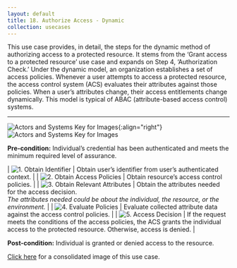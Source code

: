 ```yaml
---
layout: default
title: 18. Authorize Access - Dynamic
collection: usecases
---
```


This use case provides, in detail, the steps for the dynamic method of authorizing access to a protected resource. It stems from the ‘Grant access to a protected resource’ use case and expands on Step 4, ‘Authorization Check.’
Under the dynamic model, an organization establishes a set of access policies.  Whenever a user attempts to access a protected resource, the access control system (ACS) evaluates their attributes against those policies. When a user’s attributes change, their access entitlements change dynamically.
This model is typical of ABAC (attribute-based access control) systems.

---

![Actors and Systems Key for Images]({{site.baseurl}}/img/usecases/authorizationlabel.png){:align="right"}
![Actors and Systems Key for Images]({{site.baseurl}}/img/usecases/dynamickey.png)

**Pre-condition:** Individual’s credential has been authenticated and meets the minimum required level of assurance.   

| ![1. Obtain Identifier]({{site.baseurl}}/img/usecases/dynamic1.png)  | Obtain user’s identifier from user’s authenticated context. |
| ![2. Obtain Access Policies]({{site.baseurl}}/img/usecases/dynamic2.png)  | Obtain resource’s access control policies. |
| ![3. Obtain Relevant Attributes]({{site.baseurl}}/img/usecases/dynamic3.png)  | Obtain the attributes needed for the access decision. <br/><em>The attributes needed could be about the individual, the resource, or the environment. </em> |
| ![4. Evaluate Policies]({{site.baseurl}}/img/usecases/dynamic4.png)  | Evaluate collected attribute data against the access control policies. |
| ![5. Access Decision]({{site.baseurl}}/img/usecases/dynamic5.png)  | If the request meets the conditions of the access policies, the ACS grants the individual access to the protected resource. Otherwise, access is denied. |

**Post-condition:** Individual is granted or denied access to the resource.

[Click here]({{site.baseurl}}/img/AuthorizeDynamic.png) for a consolidated image of this use case.
